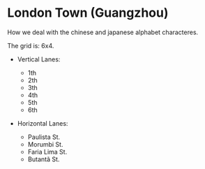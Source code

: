 # London Town (Guangzhou)

How we deal with the chinese and japanese alphabet characteres.

The grid is: 6x4.

* Vertical Lanes:
    - 1th
    - 2th
    - 3th
    - 4th
    - 5th
    - 6th

* Horizontal Lanes:
    - Paulista St.
    - Morumbi St.
    - Faria Lima St.
    - Butantã St.
